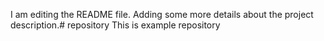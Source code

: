 I am editing the README file. Adding some more details about the project description.# repository
This is example repository
